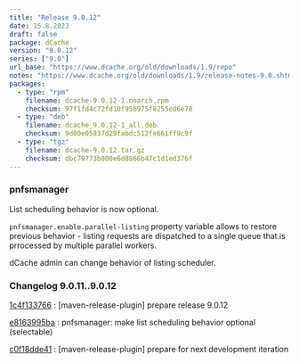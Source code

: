 ```yaml
---
title: "Release 9.0.12"
date: 15.8.2023
draft: false
package: dCache
version: "9.0.12"
series: ["9.0"]
url_base: "https://www.dcache.org/old/downloads/1.9/repo"
notes: "https://www.dcache.org/old/downloads/1.9/release-notes-9.0.shtml"
packages:
  - type: "rpm"
    filename: dcache-9.0.12-1.noarch.rpm
    checksum: 97f1fd4c72fd10f95b975f8255ed6e78
  - type: "deb"
    filename: dcache_9.0.12-1_all.deb
    checksum: 9d00e05837d29fabdc512fe661ff9c9f
  - type: "tgz"
    filename: dcache-9.0.12.tar.gz
    checksum: dbc79773b800e6d8866b47c1d1ed376f
---
```


### pnfsmanager

List scheduling behavior is now optional.

`pnfsmanager.enable.parallel-listing`  property variable  allows to restore previous behavior - listing requests
 are dispatched to a single queue that is prrocessed by multiple parallel workers.

dCache admin can change behavior of listing scheduler.




### Changelog 9.0.11..9.0.12

<!-- git log 9.0.11..9.0.12 -no-merges -format='[%h](https://github.com/dcache/dcache/commit/%H)%n:   %s%n' -->

[1c4f133766](https://github.com/dcache/dcache/commit/1c4f13376617af8689d46a192655a2235de96b42)
:   [maven-release-plugin] prepare release 9.0.12

[e8163995ba](https://github.com/dcache/dcache/commit/e8163995baddae3440419d5d2540c1b3954edb1b)
:   pnfsmanager: make list scheduling behavior optional (selectable)

[c0f18dde41](https://github.com/dcache/dcache/commit/c0f18dde41d43267c92ea98a4443b0b6bd82006b)
:   [maven-release-plugin] prepare for next development iteration

